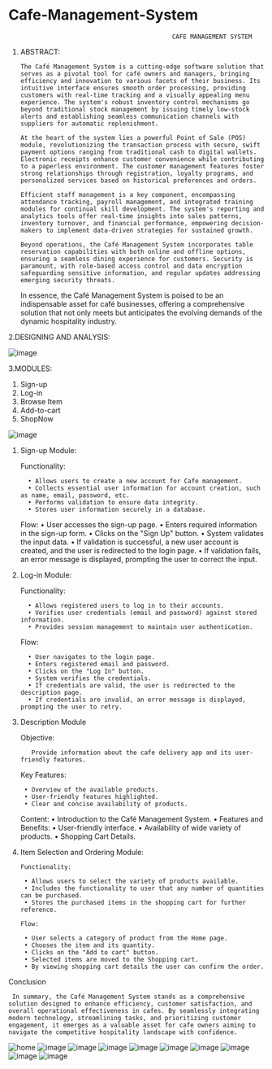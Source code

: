 # Cafe-Management-System
                                                 CAFE MANAGEMENT SYSTEM
	
1. ABSTRACT:

       The Café Management System is a cutting-edge software solution that serves as a pivotal tool for café owners and managers, bringing efficiency and innovation to various facets of their business. Its intuitive interface ensures smooth order processing, providing customers with real-time tracking and a visually appealing menu experience. The system's robust inventory control mechanisms go beyond traditional stock management by issuing timely low-stock alerts and establishing seamless communication channels with suppliers for automatic replenishment.

       At the heart of the system lies a powerful Point of Sale (POS) module, revolutionizing the transaction process with secure, swift payment options ranging from traditional cash to digital wallets. Electronic receipts enhance customer convenience while contributing to a paperless environment. The customer management features foster strong relationships through registration, loyalty programs, and personalized services based on historical preferences and orders.

       Efficient staff management is a key component, encompassing attendance tracking, payroll management, and integrated training modules for continual skill development. The system's reporting and analytics tools offer real-time insights into sales patterns, inventory turnover, and financial performance, empowering decision-makers to implement data-driven strategies for sustained growth.

       Beyond operations, the Café Management System incorporates table reservation capabilities with both online and offline options, ensuring a seamless dining experience for customers. Security is paramount, with role-based access control and data encryption safeguarding sensitive information, and regular updates addressing emerging security threats.

    In essence, the Café Management System is poised to be an indispensable asset for café businesses, offering a comprehensive solution that not only meets but anticipates the evolving demands of the dynamic hospitality industry.

	
2.DESIGNING  AND ANALYSIS:

![image](https://github.com/Selvashankari/Cafe-Management-System/assets/139032221/5c067b3d-8516-4a61-b326-65c004ce6d88)


3.MODULES:
1.	Sign-up
2.	Log-in
3.	Browse Item
4.	Add-to-cart
5.	ShopNow

![image](https://github.com/Selvashankari/Cafe-Management-System/assets/139032221/1aba02cc-d052-4ff5-a6df-d8f774ed128c)


1. Sign-up Module:
   
      Functionality:

         • Allows users to create a new account for Cafe management.
         • Collects essential user information for account creation, such as name, email, password, etc.
         • Performs validation to ensure data integrity.
         • Stores user information securely in a database.

      Flow:
         • User accesses the sign-up page.
         • Enters required information in the sign-up form.
         • Clicks on the "Sign Up" button.
         • System validates the input data.
         • If validation is successful, a new user account is created, and the user is redirected to the login page.
         • If validation fails, an error message is displayed, prompting the user to correct the input.

2. Log-in Module:
   
      Functionality:
   
         • Allows registered users to log in to their accounts.
         • Verifies user credentials (email and password) against stored information.
         • Provides session management to maintain user authentication.
   
      Flow:
   
         • User navigates to the login page.
         • Enters registered email and password.
         • Clicks on the "Log In" button.
         • System verifies the credentials.
         • If credentials are valid, the user is redirected to the description page.
         • If credentials are invalid, an error message is displayed, prompting the user to retry.

4. Description Module

      Objective:

          Provide information about the cafe delivery app and its user-friendly features.
  
      Key Features:

        • Overview of the available products.
        • User-friendly features highlighted.
        • Clear and concise availability of products.

      Content:
        • Introduction to the Café Management System.
        • Features and Benefits:
        • User-friendly interface.
        • Availability of wide variety of products.
        • Shopping Cart Details.

4. Item Selection and Ordering Module:

       Functionality:
   
        • Allows users to select the variety of products available.
        • Includes the functionality to user that any number of quantities can be purchased.
        • Stores the purchased items in the shopping cart for further reference.
   
       Flow:
   
        • User selects a category of product from the Home page.
        • Chooses the item and its quantity.
        • Clicks on the "Add to cart" button.
        • Selected items are moved to the Shopping cart.
        • By viewing shopping cart details the user can confirm the order.

Conclusion 

     In summary, the Café Management System stands as a comprehensive solution designed to enhance efficiency, customer satisfaction, and overall operational effectiveness in cafes. By seamlessly integrating modern technology, streamlining tasks, and prioritizing customer engagement, it emerges as a valuable asset for cafe owners aiming to navigate the competitive hospitality landscape with confidence.

![home](https://github.com/Selvashankari/Cafe-Management-System/assets/139032221/8466c0c2-aa65-4a1d-9172-343ee57c90d6)
![image](https://github.com/Selvashankari/Cafe-Management-System/assets/139032221/8b02fec1-c860-40ff-b15c-0301ecb06298)
![image](https://github.com/Selvashankari/Cafe-Management-System/assets/139032221/04c6ea36-d742-42c5-ae4a-dbb887ae20a4)
![image](https://github.com/Selvashankari/Cafe-Management-System/assets/139032221/8a99f7f6-6cce-4802-99dc-c966c6d364d4)
![image](https://github.com/Selvashankari/Cafe-Management-System/assets/139032221/819c9a97-178e-411f-bf7a-dee04f2123ca)
![image](https://github.com/Selvashankari/Cafe-Management-System/assets/139032221/63056453-ff3c-4afb-be12-1c2213c80df9)
![image](https://github.com/Selvashankari/Cafe-Management-System/assets/139032221/269a221a-56cf-4603-8363-7517e26ec88e)
![image](https://github.com/Selvashankari/Cafe-Management-System/assets/139032221/e6b17fc9-fad8-4818-9739-9a2c7cdaf20c)
![image](https://github.com/Selvashankari/Cafe-Management-System/assets/139032221/ca2ee5d0-18cb-4f32-931a-2037e1e909ba)
![image](https://github.com/Selvashankari/Cafe-Management-System/assets/139032221/b5e418cb-4fee-435c-b4f6-e07b0d4710b0)

